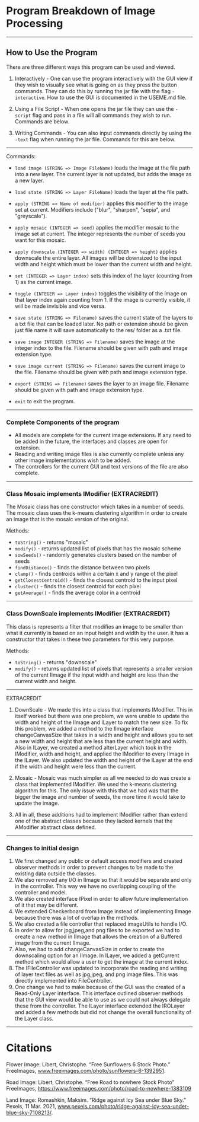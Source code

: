 # Program Breakdown of Image Processing

***

## How to Use the Program

There are three different ways this program can be used and viewed.

1) Interactively - One can use the program interactively with the GUI view if they wish to visually
   see what is going on as they press the button commands. They can do this by running the jar file
   with the flag `-interactive`. How to use the GUI is documented in the USEME.md file.

2) Using a File Script - When one opens the jar file they can use the `-script` flag and pass in a
   file will all commands they wish to run. Commands are below.

3) Writing Commands - You can also input commands directly by using the `-text` flag when running
   the jar file. Commands for this are below.

---
Commands:

* `load image (STRING => Image FileName)` loads the image at the file path into a new layer. The
  current layer is not updated, but adds the image as a new layer.

* `load state (STRING => Layer FileName)` loads the layer at the file path.

* `apply (STRING => Name of modifier)` applies this modifier to the image set at current. Modifiers
  include ("blur", "sharpen", "sepia", and "greyscale").

* `apply mosaic (INTEGER => seed)` applies the modifier mosaic to the image set at current. The
  integer represents the number of seeds you want for this mosaic.

* `apply downscale (INTEGER => width) (INTEGER => height)` applies downscale the entire layer. All
  images will be downsized to the input width and height which must be lower than the current width
  and height.

* `set (INTEGER => Layer index)` sets this index of the layer (counting from 1) as the current
  image.

* `toggle (INTEGER => Layer index)` toggles the visibility of the image on that layer index again
  counting from 1. If the image is currently visible, it will be made invisible and vice versa.

* `save state (STRING => Filename)` saves the current state of the layers to a txt file that can be
  loaded later. No path or extension should be given just file name it will save automatically to
  the res/ folder as a .txt file.

* `save image INTEGER (STRING => Filename)` saves the image at the integer index to the file.
  Filename should be given with path and image extension type.

* `save image current (STRING => Filename)` saves the current image to the file. Filename should be
  given with path and image extension type.

* `export (STRING => Filename)` saves the layer to an image file. Filename should be given with path
  and image extension type.

* `exit` to exit the program.

---

### Complete Components of the program

* All models are complete for the current image extensions. If any need to be added in the future,
  the interfaces and classes are open for extension.
* Reading and writing image files is also currently complete unless any other image implementations
  wish to be added.
* The controllers for the current GUI and text versions of the file are also complete.

---

### Class Mosaic implements IModifier (EXTRACREDIT)

The Mosaic class has one constructor which takes in a number of seeds. The mosaic class uses the
k-means clustering algorithm in order to create an image that is the mosaic version of the original.

Methods:

* `toString()` - returns "mosaic"
* `modify()` - returns updated list of pixels that has the mosaic scheme
* `sowSeeds()` - randomly generates clusters based on the number of seeds
* `findDistance()` - finds the distance between two pixels
* `clamp()` - finds centroids within a certain x and y range of the pixel
* `getClosestCentroid()` - finds the closest centroid to the input pixel
* `cluster()` - finds the closest centroid for each pixel
* `getAverage()` - finds the average color in a centroid

---

### Class DownScale implements IModifier (EXTRACREDIT)

This class is represents a filter that modifies an image to be smaller than what it currently is
based on an input height and width by the user. It has a constructor that takes in these two
parameters for this very purpose.

Methods:

* `toString()` - returns "downscale"
* `modify()` - returns updated list of pixels that represents a smaller version of the current
  IImage if the input width and height are less than the current width and height.

---
EXTRACREDIT

1. DownScale - We made this into a class that implements IModifier. This in itself worked but there
   was one problem, we were unable to update the width and height of the IImage and ILayer to match
   the new size. To fix this problem, we added a method to the IImage interface changeCanvasSize
   that takes in a width and height and allows you to set a new width and height that are less than
   the current height and width. Also in ILayer, we created a method alterLayer which took in the
   IModifier, width and height, and applied the IModifier to every IImage in the ILayer. We also
   updated the width and height of the ILayer at the end if the width and height were less than the
   current.

2. Mosaic - Mosaic was much simpler as all we needed to do was create a class that implemented
   IModifier. We used the k-means clustering algorithm for this. The only issue with this that we
   had was that the bigger the image and number of seeds, the more time it would take to update the
   image.

3. All in all, these additions had to implement IModifier rather than extend one of the abstract
   classes because they lacked kernels that the AModifier abstract class defined.

---

### Changes to initial design

1. We first changed any public or default access modifiers and created observer methods in order to
   prevent changes to be made to the existing data outside the classes.
2. We also removed any I/O in IImage so that it would be separate and only in the controller. This
   way we have no overlapping coupling of the controller and model.
3. We also created interface IPixel in order to allow future implementation of it that may be
   different.
4. We extended Checkerboard from Image instead of implementing IImage because there was a lot of
   overlap in the methods.
5. We also created a file controller that replaced imageUtils to handle I/O.
6. In order to allow for jpg,jpeg,and png files to be exported we had to create a new method in
   IImage that allows the creation of a Buffered image from the current IImage.
7. Also, we had to add changeCanvasSize in order to create the downscaling option for an IImage. In
   ILayer, we added a getCurrent method which would allow a user to get the image at the current
   index.
8. The IFileController was updated to incorporate the reading and writing of layer text files as
   well as jpg,jpeg, and png image files. This was directly implemented into FileController.
9. One change we had to make because of the GUI was the created of a Read-Only Layer interface. This
   interface outlined observer methods that the GUI view would be able to use as we could not always
   delegate these from the controller. The ILayer interface extended the IROLayer and added a few
   methods but did not change the overall functionality of the Layer class.

---

# Citations

Flower Image:
Libert, Christophe. “Free Sunflowers 6 Stock Photo.” FreeImages,
www.freeimages.com/photo/sunflowers-6-1392951.

Road Image:
Libert, Christophe. “Free Road to nowhere Stock Photo” FreeImages,
https://www.freeimages.com/photo/road-to-nowhere-1383109

Land Image: Romashkin, Maksim. “Ridge against Icy Sea under Blue Sky.” Pexels, 11 Mar. 2021,
www.pexels.com/photo/ridge-against-icy-sea-under-blue-sky-7108213/. 
